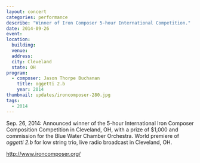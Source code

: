 ```yaml
---
layout: concert
categories: performance
describe: "Winner of Iron Composer 5-hour International Competition."
date: 2014-09-26
event:
location:
  building:
  venue:
  address:
  city: Cleveland
  state: OH
program:
  - composer: Jason Thorpe Buchanan
    title: oggetti 2.b
    year: 2014
thumbnail: updates/ironcomposer-280.jpg
tags:
  - 2014
---
```


Sep. 26, 2014: Announced winner of the 5-hour International Iron Composer Composition Competition in Cleveland, OH, with a prize of $1,000 and commission for the Blue Water Chamber Orchestra. World premiere of <em>oggetti 2.b</em> for low string trio, live radio broadcast in Cleveland, OH.

http://www.ironcomposer.org/
